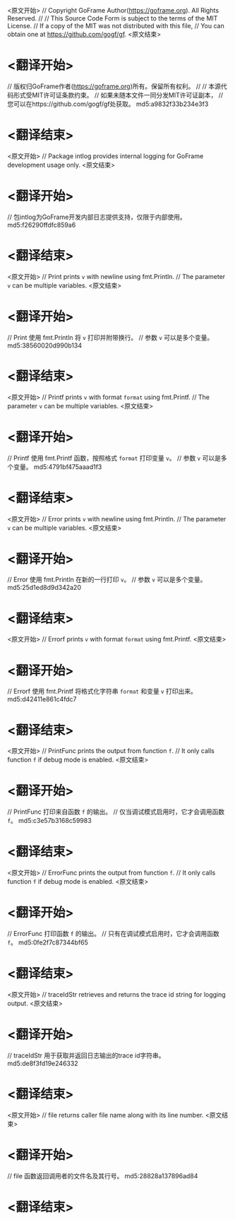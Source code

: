 
<原文开始>
// Copyright GoFrame Author(https://goframe.org). All Rights Reserved.
//
// This Source Code Form is subject to the terms of the MIT License.
// If a copy of the MIT was not distributed with this file,
// You can obtain one at https://github.com/gogf/gf.
<原文结束>

# <翻译开始>
// 版权归GoFrame作者(https://goframe.org)所有。保留所有权利。
//
// 本源代码形式受MIT许可证条款约束。
// 如果未随本文件一同分发MIT许可证副本，
// 您可以在https://github.com/gogf/gf处获取。 md5:a9832f33b234e3f3
# <翻译结束>


<原文开始>
// Package intlog provides internal logging for GoFrame development usage only.
<原文结束>

# <翻译开始>
// 包intlog为GoFrame开发内部日志提供支持，仅限于内部使用。 md5:f26290ffdfc859a6
# <翻译结束>


<原文开始>
// Print prints `v` with newline using fmt.Println.
// The parameter `v` can be multiple variables.
<原文结束>

# <翻译开始>
// Print 使用 fmt.Println 将 `v` 打印并附带换行。
// 参数 `v` 可以是多个变量。 md5:38560020d990b134
# <翻译结束>


<原文开始>
// Printf prints `v` with format `format` using fmt.Printf.
// The parameter `v` can be multiple variables.
<原文结束>

# <翻译开始>
// Printf 使用 fmt.Printf 函数，按照格式 `format` 打印变量 `v`。
// 参数 `v` 可以是多个变量。 md5:4791bf475aaad1f3
# <翻译结束>


<原文开始>
// Error prints `v` with newline using fmt.Println.
// The parameter `v` can be multiple variables.
<原文结束>

# <翻译开始>
// Error 使用 fmt.Println 在新的一行打印 `v`。
// 参数 `v` 可以是多个变量。 md5:25d1ed8d9d342a20
# <翻译结束>


<原文开始>
// Errorf prints `v` with format `format` using fmt.Printf.
<原文结束>

# <翻译开始>
// Errorf 使用 fmt.Printf 将格式化字符串 `format` 和变量 `v` 打印出来。 md5:d42411e861c4fdc7
# <翻译结束>


<原文开始>
// PrintFunc prints the output from function `f`.
// It only calls function `f` if debug mode is enabled.
<原文结束>

# <翻译开始>
// PrintFunc 打印来自函数 `f` 的输出。
// 仅当调试模式启用时，它才会调用函数 `f`。 md5:c3e57b3168c59983
# <翻译结束>


<原文开始>
// ErrorFunc prints the output from function `f`.
// It only calls function `f` if debug mode is enabled.
<原文结束>

# <翻译开始>
// ErrorFunc 打印函数 `f` 的输出。
// 只有在调试模式启用时，它才会调用函数 `f`。 md5:0fe2f7c87344bf65
# <翻译结束>


<原文开始>
// traceIdStr retrieves and returns the trace id string for logging output.
<原文结束>

# <翻译开始>
// traceIdStr 用于获取并返回日志输出的trace id字符串。 md5:de8f3fd19e246332
# <翻译结束>


<原文开始>
// file returns caller file name along with its line number.
<原文结束>

# <翻译开始>
// file 函数返回调用者的文件名及其行号。 md5:28828a137896ad84
# <翻译结束>

